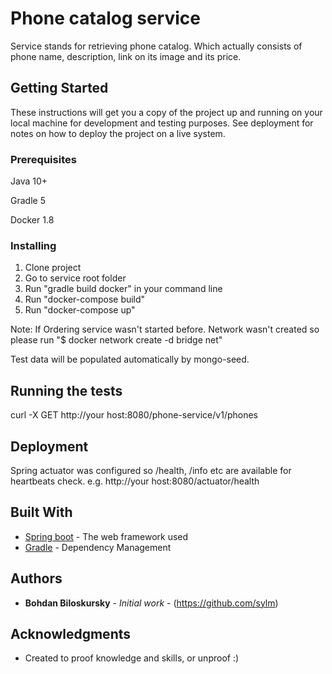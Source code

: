 # Phone catalog service

Service stands for retrieving phone catalog. Which actually consists of phone name, description, link on its image and its price.

## Getting Started

These instructions will get you a copy of the project up and running on your local machine for development and testing purposes. See deployment for notes on how to deploy the project on a live system.

### Prerequisites

Java 10+

Gradle 5

Docker 1.8

### Installing

1. Clone project
2. Go to service root folder
3. Run "gradle build docker" in your command line
4. Run "docker-compose build"
5. Run "docker-compose up"

Note: If Ordering service wasn't started before. Network wasn't created so please run "$ docker network create -d bridge net"

Test data will be populated automatically by mongo-seed.

## Running the tests

curl -X GET http://your host:8080/phone-service/v1/phones


## Deployment

Spring actuator was configured so /health, /info etc are available for heartbeats check.
e.g. http://your host:8080/actuator/health

## Built With

* [Spring boot](https://spring.io/projects/spring-boot) - The web framework used
* [Gradle](https://gradle.org/) - Dependency Management


## Authors

* **Bohdan Biloskursky** - *Initial work* - (https://github.com/sylm)

## Acknowledgments

* Created to proof knowledge and skills, or unproof :)


